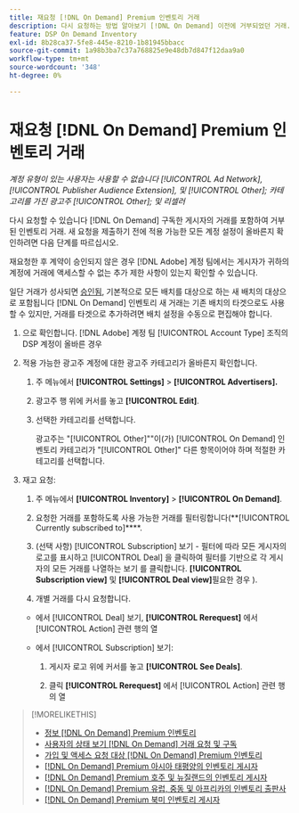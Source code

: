 ```yaml
---
title: 재요청 [!DNL On Demand] Premium 인벤토리 거래
description: 다시 요청하는 방법 알아보기 [!DNL On Demand] 이전에 거부되었던 거래.
feature: DSP On Demand Inventory
exl-id: 8b28ca37-5fe8-445e-8210-1b81945bbacc
source-git-commit: 1a98b3ba7c37a768825e9e48db7d847f12daa9a0
workflow-type: tm+mt
source-wordcount: '348'
ht-degree: 0%

---
```


# 재요청 [!DNL On Demand] Premium 인벤토리 거래

*계정 유형이 있는 사용자는 사용할 수 없습니다 [!UICONTROL Ad Network], [!UICONTROL Publisher Audience Extension], 및 [!UICONTROL Other]; 카테고리를 가진 광고주 [!UICONTROL Other]; 및 리셀러*

다시 요청할 수 있습니다 [!DNL On Demand] 구독한 게시자의 거래를 포함하여 거부된 인벤토리 거래. 새 요청을 제출하기 전에 적용 가능한 모든 계정 설정이 올바른지 확인하려면 다음 단계를 따르십시오.

재요청한 후 계약이 승인되지 않은 경우 [!DNL Adobe] 계정 팀에서는 게시자가 귀하의 계정에 거래에 액세스할 수 없는 추가 제한 사항이 있는지 확인할 수 있습니다.

일단 거래가 성사되면 [승인됨](/help/dsp/inventory/on-demand-inventory-view-status.md), 기본적으로 모든 배치를 대상으로 하는 새 배치의 대상으로 포함됩니다 [!DNL On Demand] 인벤토리 새 거래는 기존 배치의 타겟으로도 사용할 수 있지만, 거래를 타겟으로 추가하려면 배치 설정을 수동으로 편집해야 합니다.

1. 으로 확인합니다. [!DNL Adobe] 계정 팀 [!UICONTROL Account Type] 조직의 DSP 계정이 올바른 경우

1. 적용 가능한 광고주 계정에 대한 광고주 카테고리가 올바른지 확인합니다.

   1. 주 메뉴에서 **[!UICONTROL Settings]** > **[!UICONTROL Advertisers].**

   1. 광고주 행 위에 커서를 놓고 **[!UICONTROL Edit]**.

   1. 선택한 카테고리를 선택합니다.

      광고주는 &quot;[!UICONTROL Other]&quot;&quot;이(가) [!UICONTROL On Demand] 인벤토리 카테고리가 &quot;[!UICONTROL Other]&quot; 다른 항목이어야 하며 적절한 카테고리를 선택합니다<!-- [category](/help/dsp/admin/advertiser-settings.md) -->.

1. 재고 요청:

   1. 주 메뉴에서 **[!UICONTROL Inventory]** > **[!UICONTROL On Demand]**.

   1. 요청한 거래를 포함하도록 사용 가능한 거래를 필터링합니다(**[!UICONTROL Currently subscribed to]****.

   1. (선택 사항) [!UICONTROL Subscription] 보기 - 필터에 따라 모든 게시자의 로고를 표시하고 [!UICONTROL Deal] 을 클릭하여 필터를 기반으로 각 게시자의 모든 거래를 나열하는 보기 를 클릭합니다. **[!UICONTROL Subscription view]** 및 **[!UICONTROL Deal view]**&#x200B;필요한 경우 ).

   1. 개별 거래를 다시 요청합니다.
   * 에서 [!UICONTROL Deal] 보기, **[!UICONTROL Rerequest]** 에서 [!UICONTROL Action] 관련 행의 열

   * 에서 [!UICONTROL Subscription] 보기:

      1. 게시자 로고 위에 커서를 놓고 **[!UICONTROL See Deals]**.

      1. 클릭 **[!UICONTROL Rerequest]** 에서 [!UICONTROL Action] 관련 행의 열


>[!MORELIKETHIS]
>
>* [정보 [!DNL On Demand] Premium 인벤토리](on-demand-inventory-about.md)
>* [사용자의 상태 보기 [!DNL On Demand] 거래 요청 및 구독](on-demand-inventory-view-status.md)
>* [가입 및 액세스 요청 대상 [!DNL On Demand] Premium 인벤토리](on-demand-inventory-subscribe.md)
>* [[!DNL On Demand] Premium 아시아 태평양의 인벤토리 게시자](on-demand-inventory-publishers-apac.md)
>* [[!DNL On Demand] Premium 호주 및 뉴질랜드의 인벤토리 게시자](on-demand-inventory-publishers-anz.md)
>* [[!DNL On Demand] Premium 유럽, 중동 및 아프리카의 인벤토리 출판사](on-demand-inventory-publishers-emea.md)
>* [[!DNL On Demand] Premium 북미 인벤토리 게시자](on-demand-inventory-publishers-na.md)

